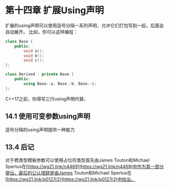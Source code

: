 # 第十四章 扩展Using声明
扩展的using声明可以使用逗号分隔一系列声明，允许它们打包写到一起，后面会自动展开。
比如，你可以这样编程：
```cpp
class Base {
    public:
        void a();
        void b();
        void c();
};

class Derived : private Base {
    public:
        using Base::a, Base::b, Base::c;
};
```
C++17之前，你得写三行using声明代替。

## 14.1 使用可变参数using声明
逗号分隔的using声明提供一种能力

## 13.4 后记
对于费类型模板参数可以使用占位符类型首先由James Touton和Michael Spertus在[https://wg21.link/n4469](https://wg21.link/n4469)中作为其一部分提出。最后的公认措辞是由James Touton和Michael Spertus在[https://wg21.link/p0127r2](https://wg21.link/p0127r2)中给出。